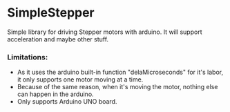 SimpleStepper
=============

Simple library for driving Stepper motors with arduino. It will support acceleration and maybe other stuff.
<h3>Limitations:</h3>
<p>
  <ul>
    <li>As it uses the arduino built-in function "delaMicroseconds" for it's labor, it only supports one motor moving at a time. </li>
    <li>Because of the same reason, when it's moving the motor, nothing else can happen in the arduino.</li>
    <li>Only supports Arduino UNO board.</li>
  </ul>
</p>
